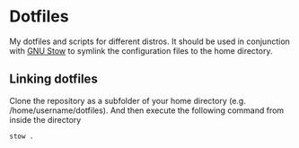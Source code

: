 # Dotfiles

My dotfiles and scripts for different distros. It should be used in conjunction with [GNU Stow](https://www.gnu.org/software/stow/) to symlink the configuration files to the home directory.

## Linking dotfiles
Clone the repository as a subfolder of your home directory (e.g. /home/username/dotfiles). And then execute the following command from inside the directory

```
stow .
```

